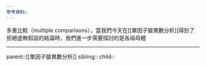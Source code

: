 ```yaml
---
參考資料:
---
```

多重比較（multiple comparisons），當我們今天在[[單因子變異數分析]]得到了拒絕虛無假設的結論時，我們進一步需要探討的是各組母體
- - -
parent::[[單因子變異數分析]]
sibling::
child::